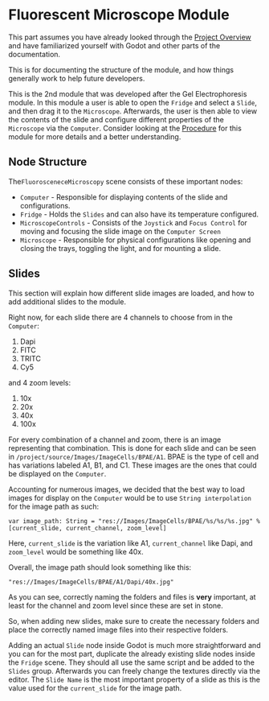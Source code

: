 # Fluorescent Microscope Module
This part assumes you have already looked through the [Project Overview](/docs/guide/overview.md) and have familiarized yourself with Godot and other parts of the documentation. 

This is for documenting the structure of the module, and how things generally work to help future developers. 

This is the 2nd module that was developed after the Gel Electrophoresis module. In this module a user is able to open the `Fridge` and select a `Slide`, and then drag it to the `Microscope`. Afterwards, the user is then able to view the contents of the slide and configure different properties of the `Microscope` via the `Computer`. Consider looking at the [Procedure](/docs/procedures/fluorescence_microscopy.md) for this module for more details and a better understanding. 



## Node Structure

The`FluorosceneceMicroscopy` scene consists of these important nodes:

- `Computer` - Responsible for displaying contents of the slide and configurations.
- `Fridge` - Holds the `Slides` and can also have its temperature configured.
- `MicroscopeControls` - Consists of the `Joystick` and `Focus Control` for moving and focusing the slide image on the `Computer Screen`
- `Microscope` - Responsible for physical configurations like opening and closing the trays, toggling the light, and for mounting a slide. 


## Slides
This section will explain how different slide images are loaded, and how to add additional slides to the module.


Right now, for each slide there are 4 channels to choose from in the `Computer`:
1) Dapi
2) FITC
3) TRITC
4) Cy5

and 4 zoom levels:
1) 10x
2) 20x
3) 40x
4) 100x

For every combination of a channel and zoom, there is an image representing that combination. This is done for each slide and can be seen in `/project/source/Images/ImageCells/BPAE/A1`. BPAE is the type of cell and has variations labeled A1, B1, and C1. These images are the ones that could be displayed on the `Computer`. 

Accounting for numerous images, we decided that the best way to load images for display on the `Computer` would be to use `String interpolation` for the image path as such: 

`var image_path: String = "res://Images/ImageCells/BPAE/%s/%s/%s.jpg" %[current_slide, current_channel, zoom_level]`

Here, `current_slide` is the variation like A1, `current_channel` like Dapi, and `zoom_level` would be something like 40x.

Overall, the image path should look something like this:

`"res://Images/ImageCells/BPAE/A1/Dapi/40x.jpg"`

As you can see, correctly naming the folders and files is **very** important, at least for the channel and zoom level since these are set in stone. 

So, when adding new slides, make sure to create the necessary folders and place the correctly named image files into their respective folders.

Adding an actual `Slide` node inside Godot is much more straightforward and you can for the most part, duplicate the already existing slide nodes inside the `Fridge` scene. They should all use the same script and be added to the `Slides` group. Afterwards you can freely change the textures directly via the editor. The `Slide Name` is the most important property of a slide as this is the value used for the `current_slide` for the image path.
